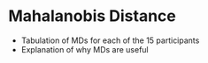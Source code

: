 Mahalanobis Distance
==========================

* Tabulation of MDs for each of the 15 participants
* Explanation of why MDs are useful
